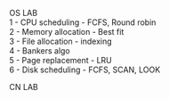 OS LAB\
1 - CPU scheduling - FCFS, Round robin\
2 - Memory allocation - Best fit\
3 - File allocation - indexing \
4 - Bankers algo\
5 - Page replacement - LRU\
6 - Disk scheduling - FCFS, SCAN, LOOK


CN LAB
